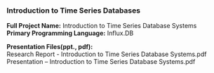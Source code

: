 ### Introduction to Time Series Databases  
**Full Project Name:**  Introduction to Time Series Database Systems  
**Primary Programming Language:**  Influx.DB  

**Presentation Files(ppt., pdf):**   
Research Report - Introduction to Time Series Database Systems.pdf   
Presentation – Introduction to Time Series Database Systems.pdf  

